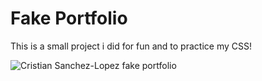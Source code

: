 # Fake Portfolio

This is a small project i did for fun and to practice my CSS!

![Cristian Sanchez-Lopez fake portfolio](https://user-images.githubusercontent.com/93356900/200228893-06250d70-8145-406c-8ed3-8cc82fd1e10c.png)